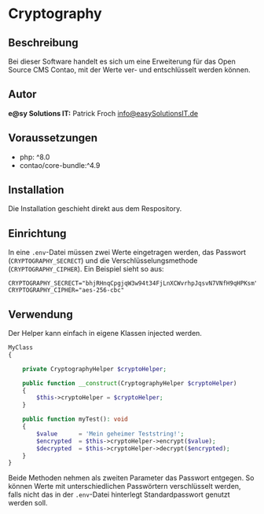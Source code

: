 # Cryptography


## Beschreibung

Bei dieser Software handelt es sich um eine Erweiterung für das Open Source CMS Contao, mit der Werte ver- und entschlüsselt werden können.

## Autor

__e@sy Solutions IT:__ Patrick Froch <info@easySolutionsIT.de>

## Voraussetzungen

- php: ^8.0
- contao/core-bundle:^4.9


## Installation

Die Installation geschieht direkt aus dem Respository.


## Einrichtung

In eine `.env`-Datei müssen zwei Werte eingetragen werden, das Passwort (`CRYPTOGRAPHY_SECRECT`) und die
Verschlüsselungsmethode (`CRYPTOGRAPHY_CIPHER`). Ein Beispiel sieht so aus:

```dotenv
CRYPTOGRAPHY_SECRECT="bhjRHnqCpgjqW3w94t34FjLnXCWvrhpJqsvN7VNfH9qHPKsm"
CRYPTOGRAPHY_CIPHER="aes-256-cbc"
```


## Verwendung

Der Helper kann einfach in eigene Klassen injected werden.

```php
MyClass
{

    private CryptographyHelper $cryptoHelper;

    public function __construct(CryptographyHelper $cryptoHelper)
    {
        $this->cryptoHelper = $cryptoHelper;
    }

    public function myTest(): void
    {
        $value      = 'Mein geheimer Teststring!';
        $encrypted  = $this->cryptoHelper->encrypt($value);
        $decrypted  = $this->cryptoHelper->decrypt($encrypted);
    }
}
```

Beide Methoden nehmen als zweiten Parameter das Passwort entgegen. So können Werte mit unterschiedlichen Passwörtern
verschlüsselt werden, falls nicht das in der `.env`-Datei hinterlegt Standardpasswort genutzt werden soll.